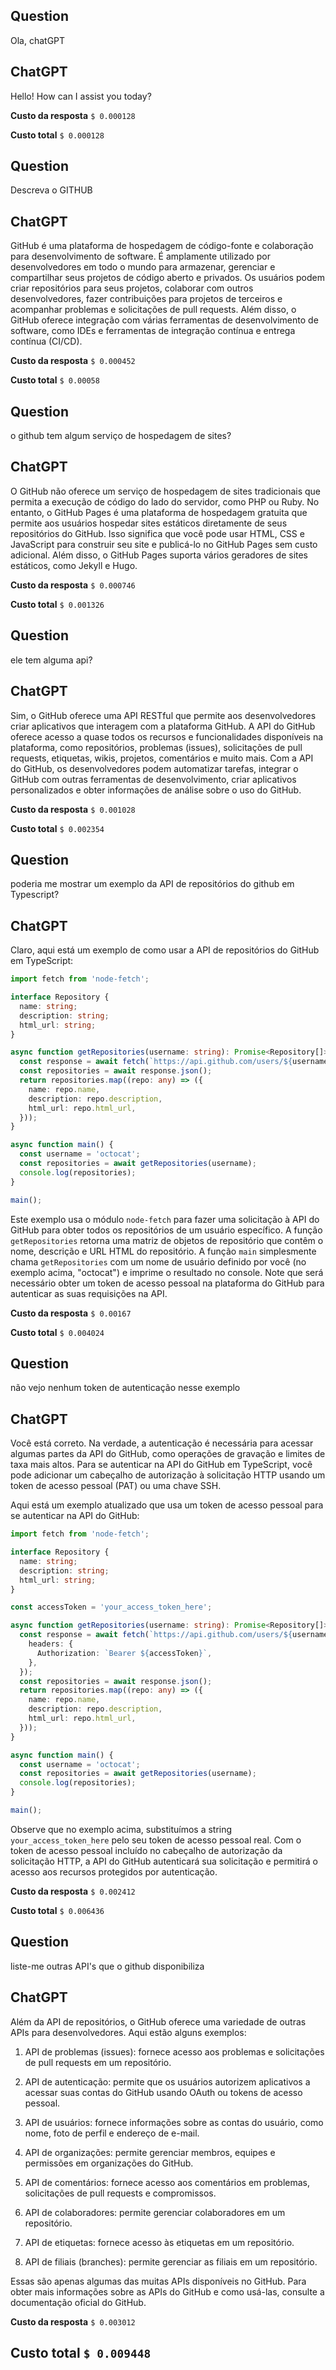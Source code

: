 ## Question
Ola, chatGPT

## ChatGPT
Hello! How can I assist you today?

**Custo da resposta** `$ 0.000128`

**Custo total** `$ 0.000128`

## Question
Descreva o GITHUB

## ChatGPT
GitHub é uma plataforma de hospedagem de código-fonte e colaboração para desenvolvimento de software. É amplamente utilizado por desenvolvedores em todo o mundo para armazenar, gerenciar e compartilhar seus projetos de código aberto e privados. Os usuários podem criar repositórios para seus projetos, colaborar com outros desenvolvedores, fazer contribuições para projetos de terceiros e acompanhar problemas e solicitações de pull requests. Além disso, o GitHub oferece integração com várias ferramentas de desenvolvimento de software, como IDEs e ferramentas de integração contínua e entrega contínua (CI/CD).

**Custo da resposta** `$ 0.000452`

**Custo total** `$ 0.00058`

## Question
o github tem algum serviço de hospedagem de sites?

## ChatGPT
O GitHub não oferece um serviço de hospedagem de sites tradicionais que permita a execução de código do lado do servidor, como PHP ou Ruby. No entanto, o GitHub Pages é uma plataforma de hospedagem gratuita que permite aos usuários hospedar sites estáticos diretamente de seus repositórios do GitHub. Isso significa que você pode usar HTML, CSS e JavaScript para construir seu site e publicá-lo no GitHub Pages sem custo adicional. Além disso, o GitHub Pages suporta vários geradores de sites estáticos, como Jekyll e Hugo.

**Custo da resposta** `$ 0.000746`

**Custo total** `$ 0.001326`

## Question
ele tem alguma api?

## ChatGPT
Sim, o GitHub oferece uma API RESTful que permite aos desenvolvedores criar aplicativos que interagem com a plataforma GitHub. A API do GitHub oferece acesso a quase todos os recursos e funcionalidades disponíveis na plataforma, como repositórios, problemas (issues), solicitações de pull requests, etiquetas, wikis, projetos, comentários e muito mais. Com a API do GitHub, os desenvolvedores podem automatizar tarefas, integrar o GitHub com outras ferramentas de desenvolvimento, criar aplicativos personalizados e obter informações de análise sobre o uso do GitHub.

**Custo da resposta** `$ 0.001028`

**Custo total** `$ 0.002354`

## Question
poderia me mostrar um exemplo da API de repositórios do github em Typescript?

## ChatGPT
Claro, aqui está um exemplo de como usar a API de repositórios do GitHub em TypeScript:

```typescript
import fetch from 'node-fetch';

interface Repository {
  name: string;
  description: string;
  html_url: string;
}

async function getRepositories(username: string): Promise<Repository[]> {
  const response = await fetch(`https://api.github.com/users/${username}/repos`);
  const repositories = await response.json();
  return repositories.map((repo: any) => ({
    name: repo.name,
    description: repo.description,
    html_url: repo.html_url,
  }));
}

async function main() {
  const username = 'octocat';
  const repositories = await getRepositories(username);
  console.log(repositories);
}

main();
```

Este exemplo usa o módulo `node-fetch` para fazer uma solicitação à API do GitHub para obter todos os repositórios de um usuário específico. A função `getRepositories` retorna uma matriz de objetos de repositório que contêm o nome, descrição e URL HTML do repositório. A função `main` simplesmente chama `getRepositories` com um nome de usuário definido por você (no exemplo acima, "octocat") e imprime o resultado no console. Note que será necessário obter um token de acesso pessoal na plataforma do GitHub para autenticar as suas requisições na API.

**Custo da resposta** `$ 0.00167`

**Custo total** `$ 0.004024`

## Question
não vejo nenhum token de autenticação nesse exemplo

## ChatGPT
Você está correto. Na verdade, a autenticação é necessária para acessar algumas partes da API do GitHub, como operações de gravação e limites de taxa mais altos. Para se autenticar na API do GitHub em TypeScript, você pode adicionar um cabeçalho de autorização à solicitação HTTP usando um token de acesso pessoal (PAT) ou uma chave SSH.

Aqui está um exemplo atualizado que usa um token de acesso pessoal para se autenticar na API do GitHub:

```typescript
import fetch from 'node-fetch';

interface Repository {
  name: string;
  description: string;
  html_url: string;
}

const accessToken = 'your_access_token_here';

async function getRepositories(username: string): Promise<Repository[]> {
  const response = await fetch(`https://api.github.com/users/${username}/repos`, {
    headers: {
      Authorization: `Bearer ${accessToken}`,
    },
  });
  const repositories = await response.json();
  return repositories.map((repo: any) => ({
    name: repo.name,
    description: repo.description,
    html_url: repo.html_url,
  }));
}

async function main() {
  const username = 'octocat';
  const repositories = await getRepositories(username);
  console.log(repositories);
}

main();
```

Observe que no exemplo acima, substituímos a string `your_access_token_here` pelo seu token de acesso pessoal real. Com o token de acesso pessoal incluído no cabeçalho de autorização da solicitação HTTP, a API do GitHub autenticará sua solicitação e permitirá o acesso aos recursos protegidos por autenticação.

**Custo da resposta** `$ 0.002412`

**Custo total** `$ 0.006436`

## Question
liste-me outras API's que o github disponibiliza

## ChatGPT
Além da API de repositórios, o GitHub oferece uma variedade de outras APIs para desenvolvedores. Aqui estão alguns exemplos:

1. API de problemas (issues): fornece acesso aos problemas e solicitações de pull requests em um repositório.

2. API de autenticação: permite que os usuários autorizem aplicativos a acessar suas contas do GitHub usando OAuth ou tokens de acesso pessoal.

3. API de usuários: fornece informações sobre as contas do usuário, como nome, foto de perfil e endereço de e-mail.

4. API de organizações: permite gerenciar membros, equipes e permissões em organizações do GitHub.

5. API de comentários: fornece acesso aos comentários em problemas, solicitações de pull requests e compromissos.

6. API de colaboradores: permite gerenciar colaboradores em um repositório.

7. API de etiquetas: fornece acesso às etiquetas em um repositório.

8. API de filiais (branches): permite gerenciar as filiais em um repositório.

Essas são apenas algumas das muitas APIs disponíveis no GitHub. Para obter mais informações sobre as APIs do GitHub e como usá-las, consulte a documentação oficial do GitHub.

**Custo da resposta** `$ 0.003012`

## **Custo total** `$ 0.009448`